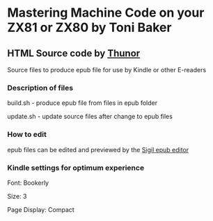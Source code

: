 # Mastering Machine Code on your ZX81 or ZX80 by Toni Baker
## HTML Source code by [Thunor](http://www.users.waitrose.com/~thunor/mmcoyzx81/index.html)
Source files to produce epub file for use by Kindle or other E-readers
### Description of files
build.sh - produce epub file from files in epub folder

update.sh - update source files after change to epub files
### How to edit
epub files can be edited and previewed by the [Sigil epub editor](https://sigil-ebook.com/sigil/)
### Kindle settings for optimum experience
Font: Bookerly

Size: 3

Page Display: Compact
